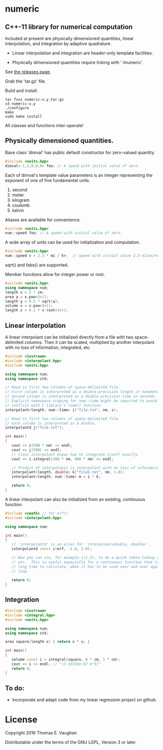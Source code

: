 
# numeric

## C++-11 library for numerical computation

Included at present are physically dimensioned quantities, linear
interpolation, and integration by adaptive quadrature.

 - Linear interpolation and integration are header-only template facilities.

 - Physically dimensioned quantities require linking with '-lnumeric'.

See [the releases page](https://github.com/tevaughan/numeric/releases).

Grab the 'tar.gz' file.

Build and install:
```
tar fvxz numeric-x.y.tar.gz
cd numeric-x.y
./configure
make
sudo make install
```

All classes and functions inter-operate!

## Physically dimensioned quantities.

Base class 'dimval' has public default constructor for zero-valued quantity.
```c++
#include <units.hpp>
dimval<-1,1,0,0,0> foo; // A speed with initial value of zero.
```
Each of dimval's template value parameters is an integer representing the
exponent of one of five fundamental units.

1. second
2. meter
3. kilogram
4. coulomb
5. kelvin

Aliases are available for convenience.
```c++
#include <units.hpp>
num::speed foo; // A speed with initial value of zero.
```

A wide array of units can be used for initialization and computation.
```c++
#include <units.hpp>
num::speed v = 2.3 * mi / hr;  // Speed with initial value 2.3 miles/hour.
```

sqrt() and fabs() are supported.

Member functions allow for integer power or root.
```c++
#include <units.hpp>
using namespace num;
length x = 2 * cm;
area a = x.pow<2>();
length y = 0.5 * sqrt(a);
volume v = x.pow<3>();
length z = 0.1 * v.root<3>();
```

## Linear interpolation

A linear interpolant can be initialized directly from a file with two
space-delimited columns.  Then it can be scaled, multiplied by another
interpolant with no loss of information, integrated, etc.

```c++
#include <iostream>
#include <interpolant.hpp>
#include <units.hpp>

using namespace num;
using namespace std;

// Read in first two columns of space-delimited file.
// First column is interpreted as a double-precision length in nanometers.
// Second column is interpreted as a double-precision time in seconds.
// Explicit namespace scoping for num::time might be required to avoid
// conflict with C library's time() function.
interpolant<length, num::time> i("file.txt", nm, s);

// Read in first two columns of space-delimited file.
// Each column is interpreted as a double.
interpolantd j("file.txt");

int main()
{
   cout << i(500 * nm) << endl;
   cout << j(500) << endl;
   // Class interpolant knows how to integrate itself exactly.
   cout << i.integral(300 * nm, 900 * nm) << endl;

   // Product of interpolants is interpolant with no loss of information.
   interpolant<length, double> k("file2.txt", nm, 1.0);
   interpolant<length, num::time> m = i * k;

   return 0;
}
```

A linear interpolant can also be initialized from an existing, continuous
function.

```c++
#include <cmath> // for erf()
#include <interpolant.hpp>

using namespace num;

int main()
{
   // 'interpolantd' is an alias for 'interpolant<double, double>'.
   interpolantd const i(erf, -1.0, 2.0);

   // Now you can use, for example i(1.3), to do a quick table-lookup of erf(),
   // etc.  This is useful especially for a continuous function that takes a
   // long time to calculate, when it has to be used over and over again in a
   // loop.

   return 0;
}
```

## Integration

```c++
#include <iostream>
#include <integral.hpp>
#include <units.hpp>

using namespace num;
using namespace std;

area square(length x) { return x * x; }

int main()
{
   volume const i = integral(square, 0 * cm, 1 * cm);
   cout << i << endl; // "[3.33333e-07 m^3]"
   return 0;
}
```

## To do:

 - Incorporate and adapt code from my linear regression project on github.

# License

Copyright 2016
Thomas E. Vaughan

Distributable under the terms of the GNU LGPL, Version 3 or later.

